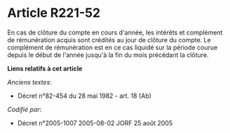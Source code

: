 # Article R221-52

En cas de clôture du compte en cours d'année, les intérêts et complément de rémunération acquis sont crédités au jour de
clôture du compte. Le complément de rémunération est en ce cas liquidé sur la période courue depuis le début de l'année
jusqu'à la fin du mois précédant la clôture.

**Liens relatifs à cet article**

_Anciens textes_:

  - Décret n°82-454 du 28 mai 1982 - art. 18 (Ab)

_Codifié par_:

  - Décret n°2005-1007 2005-08-02 JORF 25 août 2005
